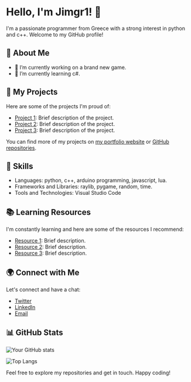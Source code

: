 <!-- Your Name -->
# Hello, I'm Jimgr1! 👋

I'm a passionate programmer from Greece with a strong interest in python and c++. Welcome to my GitHub profile!

## 🌱 About Me

- 🔭 I’m currently working on a brand new game.
- 🌱 I’m currently learning c#.

## 💼 My Projects

Here are some of the projects I'm proud of:

- [Project 1](link-to-project-1): Brief description of the project.
- [Project 2](link-to-project-2): Brief description of the project.
- [Project 3](link-to-project-3): Brief description of the project.

You can find more of my projects on [my portfolio website](link-to-portfolio) or [GitHub repositories](link-to-github-repositories).

## 🚀 Skills

- Languages: python, c++, arduino programming, javascript, lua.
- Frameworks and Libraries: raylib, pygame, random, time.
- Tools and Technologies: Visual Studio Code

## 📚 Learning Resources

I'm constantly learning and here are some of the resources I recommend:

- [Resource 1](link-to-resource-1): Brief description.
- [Resource 2](link-to-resource-2): Brief description.
- [Resource 3](link-to-resource-3): Brief description.

## 🌍 Connect with Me

Let's connect and have a chat:

- [Twitter](link-to-twitter)
- [LinkedIn](link-to-linkedin)
- [Email](mailto:youremail@example.com)

## 📊 GitHub Stats

![Your GitHub stats](https://github-readme-stats.vercel.app/api?username=your-username&show_icons=true&theme=radical)

![Top Langs](https://github-readme-stats.vercel.app/api/top-langs/?username=your-username&layout=compact&theme=radical)

Feel free to explore my repositories and get in touch. Happy coding!

